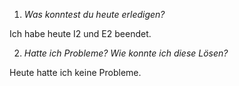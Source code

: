 1. *Was konntest du heute erledigen?*
 
Ich habe heute I2 und E2 beendet.
 
2. *Hatte ich Probleme? Wie konnte ich diese Lösen?*

Heute hatte ich keine Probleme.
 